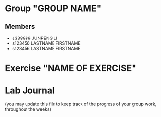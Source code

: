 # Group "GROUP NAME"

## Members
- s338989 JUNPENG LI
- s123456 LASTNAME FIRSTNAME
- s123456 LASTNAME FIRSTNAME

# Exercise "NAME OF EXERCISE"

# Lab Journal

(you may update this file to keep track of the progress of your group work, throughout the weeks)
